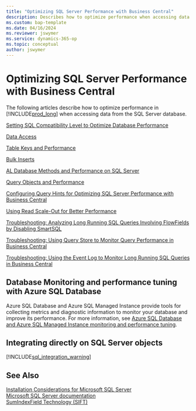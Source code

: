 ```yaml
---
title: "Optimizing SQL Server Performance with Business Central"
description: Describes how to optimize performance when accessing data from the SQL Server database. 
ms.custom: bap-template
ms.date: 04/16/2024
ms.reviewer: jswymer
ms.service: dynamics-365-op
ms.topic: conceptual
author: jswymer
---
```

# Optimizing SQL Server Performance with Business Central

The following articles describe how to optimize performance in [!INCLUDE[prod_long](../developer/includes/prod_long.md)] when accessing data from the SQL Server database.  

[Setting SQL Compatibility Level to Optimize Database Performance](optimize-sql-set-compatibility-level.md)

[Data Access](optimize-sql-data-access.md)   

[Table Keys and Performance](optimize-sql-table-keys-and-Performance.md)  

[Bulk Inserts](optimize-sql-bulk-inserts.md)   

[AL Database Methods and Performance on SQL Server](optimize-sql-al-database-methods-and-performance-on-server.md)   

[Query Objects and Performance](optimize-sql-query-objects-and-performance.md)  

[Configuring Query Hints for Optimizing SQL Server Performance with Business Central](sql-server-query-hints.md)  

[Using Read Scale-Out for Better Performance](database-read-scale-out-overview.md)  

[Troubleshooting: Analyzing Long Running SQL Queries Involving FlowFields by Disabling SmartSQL](Troubleshooting-Queries-Involving-FlowFields-By-Disabling-SmartSQL.md)  

[Troubleshooting: Using Query Store to Monitor Query Performance in Business Central](troubleshoot-query-performance-using-query-store.md)

[Troubleshooting: Using the Event Log to Monitor Long Running SQL Queries in Business Central](troubleshoot-long-running-queries-using-event-log.md)

## Database Monitoring and performance tuning with Azure SQL Database

Azure SQL Database and Azure SQL Managed Instance provide tools for collecting metrics and diagnostic information to monitor your database and improve its performance. For more information, see
[Azure SQL Database and Azure SQL Managed Instance monitoring and performance tuning](/azure/azure-sql/database/monitoring-tuning-index). 

## Integrating directly on SQL Server objects
[!INCLUDE[sql_integration_warning](../includes/include-sql-integrations.md)]


## See Also  
[Installation Considerations for Microsoft SQL Server](../deployment/installation-considerations-for-microsoft-sql-server.md)   
[Microsoft SQL Server documentation](/sql/sql-server/)  
[SumIndexField Technology \(SIFT\)](../developer/devenv-sift-technology.md)